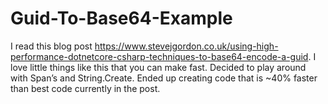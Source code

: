 # Guid-To-Base64-Example

I read this blog post https://www.stevejgordon.co.uk/using-high-performance-dotnetcore-csharp-techniques-to-base64-encode-a-guid. I love little things like this that you can make fast. Decided to play around with Span’s and String.Create. Ended up creating code that is ~40% faster than best code currently in the post.
